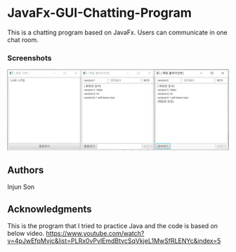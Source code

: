 # JavaFx-GUI-Chatting-Program

This is a chatting program based on JavaFx. Users can communicate in one chat room. 


### Screenshots

<img src="image1.png" alt="screen shot"/>


## Authors
Injun Son


## Acknowledgments
This is the program that I tried to practice Java and the code is based on below video.
https://www.youtube.com/watch?v=4pJwEfpMvjc&list=PLRx0vPvlEmdBtvcSqVkjeL1MwSfRLENYc&index=5
